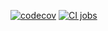 [![codecov](https://codecov.io/gh/AndreiBarbuOz/lnkshrtn/branch/main/graph/badge.svg?token=HHBH38PTBH)](https://codecov.io/gh/AndreiBarbuOz/lnkshrtn)
[![CI jobs](https://github.com/AndreiBarbuOz/lnkshrtn/actions/workflows/ci-jobs.yml/badge.svg)](https://github.com/AndreiBarbuOz/lnkshrtn/actions/workflows/ci-jobs.yml)
